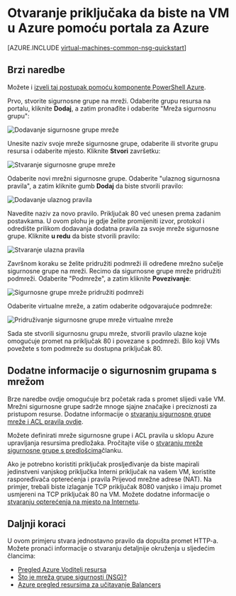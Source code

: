 <properties
   pageTitle="Otvorite priključke za VM pomoću portala za Azure | Microsoft Azure"
   description="Saznajte kako otvoriti priključak / stvaranje krajnje točke za vaše Windows VM korištenja resursa Upravitelj implementacije modela na portalu za Azure"
   services="virtual-machines-windows"
   documentationCenter=""
   authors="iainfoulds"
   manager="timlt"
   editor=""/>

<tags
   ms.service="virtual-machines-windows"
   ms.devlang="na"
   ms.topic="article"
   ms.tgt_pltfrm="vm-windows"
   ms.workload="infrastructure-services"
   ms.date="10/27/2016"
   ms.author="iainfou"/>

# <a name="opening-ports-to-a-vm-in-azure-using-the-azure-portal"></a>Otvaranje priključaka da biste na VM u Azure pomoću portala za Azure
[AZURE.INCLUDE [virtual-machines-common-nsg-quickstart](../../includes/virtual-machines-common-nsg-quickstart.md)]

## <a name="quick-commands"></a>Brzi naredbe
Možete i [izveli taj postupak pomoću komponente PowerShell Azure](virtual-machines-windows-nsg-quickstart-powershell.md).

Prvo, stvorite sigurnosne grupe na mreži. Odaberite grupu resursa na portalu, kliknite **Dodaj**, a zatim pronađite i odaberite "Mreža sigurnosnu grupu":

![Dodavanje sigurnosne grupe mreže](./media/virtual-machines-windows-nsg-quickstart-portal/add-nsg.png)

Unesite naziv svoje mreže sigurnosne grupe, odaberite ili stvorite grupu resursa i odaberite mjesto. Kliknite **Stvori** završetku:

![Stvaranje sigurnosne grupe mreže](./media/virtual-machines-windows-nsg-quickstart-portal/create-nsg.png)

Odaberite novi mrežni sigurnosne grupe. Odaberite "ulaznog sigurnosna pravila", a zatim kliknite gumb **Dodaj** da biste stvorili pravilo:

![Dodavanje ulaznog pravila](./media/virtual-machines-windows-nsg-quickstart-portal/add-inbound-rule.png)

Navedite naziv za novo pravilo. Priključak 80 već unesen prema zadanim postavkama. U ovom plohu je gdje želite promijeniti izvor, protokol i odredište prilikom dodavanja dodatna pravila za svoje mreže sigurnosne grupe. Kliknite **u redu** da biste stvorili pravilo:

![Stvaranje ulazna pravila](./media/virtual-machines-windows-nsg-quickstart-portal/create-inbound-rule.png)

Završnom koraku se želite pridružiti podmreži ili određene mrežno sučelje sigurnosne grupe na mreži. Recimo da sigurnosne grupe mreže pridružiti podmreži. Odaberite "Podmreže", a zatim kliknite **Povezivanje**:

![Sigurnosne grupe mreže pridružiti podmreži](./media/virtual-machines-windows-nsg-quickstart-portal/associate-subnet.png)

Odaberite virtualne mreže, a zatim odaberite odgovarajuće podmreže:

![Pridruživanje sigurnosne grupe mreže virtualne mreže](./media/virtual-machines-windows-nsg-quickstart-portal/select-vnet-subnet.png)

Sada ste stvorili sigurnosnu grupu mreže, stvorili pravilo ulazne koje omogućuje promet na priključak 80 i povezane s podmreži. Bilo koji VMs povežete s tom podmreže su dostupna priključak 80.


## <a name="more-information-on-network-security-groups"></a>Dodatne informacije o sigurnosnim grupama s mrežom
Brze naredbe ovdje omogućuje brz početak rada s promet slijedi vaše VM. Mrežni sigurnosne grupe sadrže mnoge sjajne značajke i preciznosti za pristupom resurse. Dodatne informacije o [stvaranju sigurnosne grupe mreže i ACL pravila ovdje](../virtual-network/virtual-networks-create-nsg-arm-ps.md).

Možete definirati mreže sigurnosne grupe i ACL pravila u sklopu Azure upravljanja resursima predložaka. Pročitajte više o [stvaranju mreže sigurnosne grupe s predlošcima](../virtual-network/virtual-networks-create-nsg-arm-template.md)članku.

Ako je potrebno koristiti priključak prosljeđivanje da biste mapirali jedinstveni vanjskog priključka Interni priključak na vašem VM, koristite raspoređivača opterećenja i pravila Prijevod mrežne adrese (NAT). Na primjer, trebali biste izlaganje TCP priključak 8080 vanjsko i imaju promet usmjereni na TCP priključak 80 na VM. Možete dodatne informacije o [stvaranju opterećenja na mjesto na Internetu](../load-balancer/load-balancer-get-started-internet-arm-ps.md).

## <a name="next-steps"></a>Daljnji koraci
U ovom primjeru stvara jednostavno pravilo da dopušta promet HTTP-a. Možete pronaći informacije o stvaranju detaljnije okruženja u sljedećim člancima:

- [Pregled Azure Voditelj resursa](../azure-resource-manager/resource-group-overview.md)
- [Što je mreža grupe sigurnosti (NSG)?](../virtual-network/virtual-networks-nsg.md)
- [Azure pregled resursima za učitavanje Balancers](../load-balancer/load-balancer-arm.md)
